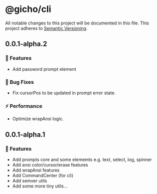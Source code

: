 # @gicho/cli

All notable changes to this project will be documented in this file.
This project adheres to [Semantic Versioning](https://semver.org/spec/v2.0.0.html).

## 0.0.1-alpha.2

### 🚀 Features

- Add password prompt element

### 🐛 Bug Fixes

- Fix cursorPos to be updated in prompt error state.

### ⚡️ Performance

- Optimize wrapAnsi logic.

## 0.0.1-alpha.1

### 🚀 Features

- Add prompts core and some elememts e.g. text, select, log, spinner
- Add ansi color/cursor/erase features
- Add wrapAnsi features
- Add CommandCenter (for cli)
- Add semver utils
- Add some more tiny utils...

